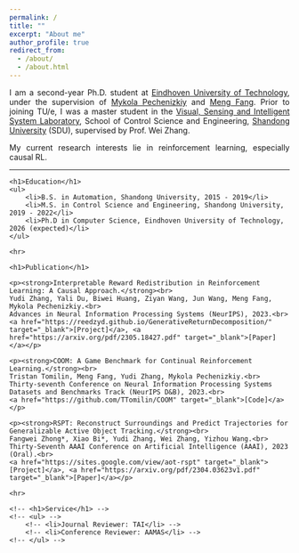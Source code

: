 ```yaml
---
permalink: /
title: ""
excerpt: "About me"
author_profile: true
redirect_from:
  - /about/
  - /about.html
---
```


<!-- <!DOCTYPE html> -->
<html lang="en">
<head>
    <meta charset="UTF-8">
    <meta http-equiv="X-UA-Compatible" content="IE=edge">
    <meta name="viewport" content="width=device-width, initial-scale=1.0">
    <title>Ph.D. Student Profile</title>
</head>
<body>
<div style="text-align:justify">
    <p>I am a second-year Ph.D. student at <a href="https://www.tue.nl/en/" target="_blank">Eindhoven University of Technology</a>,
    under the supervision of <a href="https://www.win.tue.nl/~mpechen/?_gl=1*iopzok*_ga*NTk4Mzc5NDExLjE2ODA3NzUyNjU.*_ga_JN37M497TT*MTY5ODMzMjE2My4yOC4xLjE2OTgzMzIxODEuNDIuMC4w" 
    target="_blank">Mykola Pechenizkiy</a> and <a href="https://mengf1.github.io/" target="_blank">Meng Fang</a>. 
    Prior to joining TU/e, I was a master student in the <a href="http://www.vsislab.com/" target="_blank">Visual, Sensing and Intelligent System Laboratory</a>, School of Control Science and Engineering, <a href="https://www.en.sdu.edu.cn/" target="_blank">Shandong University</a> (SDU), supervised by Prof. Wei Zhang.

  </p>
    <p>My current research interests lie in reinforcement learning, especially causal RL.</p>

</div>
    <hr>

    <h1>Education</h1>
    <ul>
        <li>B.S. in Automation, Shandong University, 2015 - 2019</li>
        <li>M.S. in Control Science and Engineering, Shandong University, 2019 - 2022</li>
        <li>Ph.D in Computer Science, Eindhoven University of Technology, 2026 (expected)</li>
    </ul>

    <hr>

    <h1>Publication</h1>

    <p><strong>Interpretable Reward Redistribution in Reinforcement Learning: A Causal Approach.</strong><br>
    Yudi Zhang, Yali Du, Biwei Huang, Ziyan Wang, Jun Wang, Meng Fang, Mykola Pechenizkiy.<br>
    Advances in Neural Information Processing Systems (NeurIPS), 2023.<br>
    <a href="https://reedzyd.github.io/GenerativeReturnDecomposition/" target="_blank">[Project]</a>, <a href="https://arxiv.org/pdf/2305.18427.pdf" target="_blank">[Paper]</a></p>

    <p><strong>COOM: A Game Benchmark for Continual Reinforcement Learning.</strong><br>
    Tristan Tomilin, Meng Fang, Yudi Zhang, Mykola Pechenizkiy.<br>
    Thirty-seventh Conference on Neural Information Processing Systems Datasets and Benchmarks Track (NeurIPS D&B), 2023.<br>
    <a href="https://github.com/TTomilin/COOM" target="_blank">[Code]</a></p>

    <p><strong>RSPT: Reconstruct Surroundings and Predict Trajectories for Generalizable Active Object Tracking.</strong><br>
    Fangwei Zhong*, Xiao Bi*, Yudi Zhang, Wei Zhang, Yizhou Wang.<br>
    Thirty-Seventh AAAI Conference on Artificial Intelligence (AAAI), 2023 (Oral).<br>
    <a href="https://sites.google.com/view/aot-rspt" target="_blank">[Project]</a>, <a href="https://arxiv.org/pdf/2304.03623v1.pdf" target="_blank">[Paper]</a></p>

    <hr>

    <!-- <h1>Service</h1> -->
    <!-- <ul> -->
        <!-- <li>Journal Reviewer: TAI</li> -->
        <!-- <li>Conference Reviewer: AAMAS</li> -->
    <!-- </ul> -->

</body>
</html>
